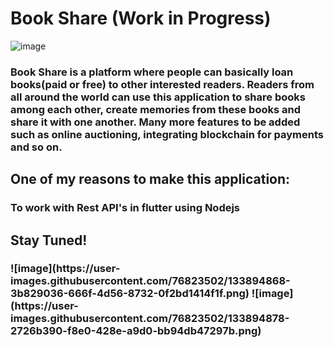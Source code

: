 # Book Share (Work in Progress)
![image](https://user-images.githubusercontent.com/76823502/133894853-532ba943-7b11-4313-b2ba-da062d35d23a.png)
<h3>
Book Share is a platform where people can basically loan books(paid or free) to other interested readers.
Readers from all around the world can use this application to share books among each other, create memories from these books and share it with one another.
Many more features to be added such as online auctioning, integrating blockchain for payments and so on.
  </h3>
 <h2> One of my reasons to make this application: </h2>
 <h3> To work with Rest API's in flutter using Nodejs </h3>
<h2> Stay Tuned! </h2>
<h3>
![image](https://user-images.githubusercontent.com/76823502/133894868-3b829036-666f-4d56-8732-0f2bd1414f1f.png)
![image](https://user-images.githubusercontent.com/76823502/133894878-2726b390-f8e0-428e-a9d0-bb94db47297b.png)
  </h3>


